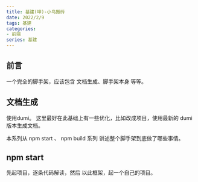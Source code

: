 ```yaml
---
title: 基建(坤)-小鸟搬砖
date: 2022/2/9
tags: 基建
categories: 
- 前端
series: 基建
---
```



## 前言
一个完全的脚手架，应该包含 文档生成、脚手架本身 等等。

## 文档生成
使用dumi。
这里最好在此基础上有一些优化，比如改成项目，使用最新的 dumi 版本生成文档。



本系列从 npm start 、 npm build 系列 讲述整个脚手架到底做了哪些事情。

## npm start

先起项目，逐条代码解读，然后 以此框架，起一个自己的项目。




